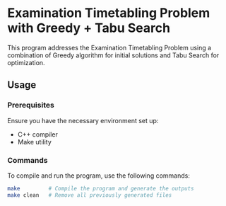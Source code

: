 # Examination Timetabling Problem with Greedy + Tabu Search

This program addresses the Examination Timetabling Problem using a combination of Greedy algorithm for initial solutions and Tabu Search for optimization.

## Usage

### Prerequisites

Ensure you have the necessary environment set up:
- C++ compiler
- Make utility

### Commands

To compile and run the program, use the following commands:

```bash
make         # Compile the program and generate the outputs
make clean   # Remove all previously generated files
```
